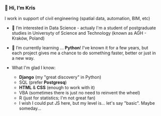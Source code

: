 ### 👋 Hi, I’m Kris
I work in support of civil engineering (spatial data, automation, BIM, etc)
- 👀 I’m interested in Data Science - actualy I'm a student of postgraduate studies in Universyty of Science and Technology (known as AGH - Kraków, Poland) 
- 🌱 I’m currently learning ... **Python**! I've known it for a few years, but each project gives me a chance to do something faster, better or just in a new way.

- What I'm glad I know:
  - **Django** (my "great discovery" in Python)
  - SQL (prefer **Postgresq**)
  - **HTML** & **CSS** (enough to work with it)
  - VBA (sometimes there is just no need to reinvent the wheel)
  - R (just for statistics; I'm not great fan)
  - I wish I could put JS here, but my level is... let's say "basic". Maybe someday...


<!---
krzysieknaw/krzysieknaw is a ✨ special ✨ repository because its `README.md` (this file) appears on your GitHub profile.
You can click the Preview link to take a look at your changes.
--->
